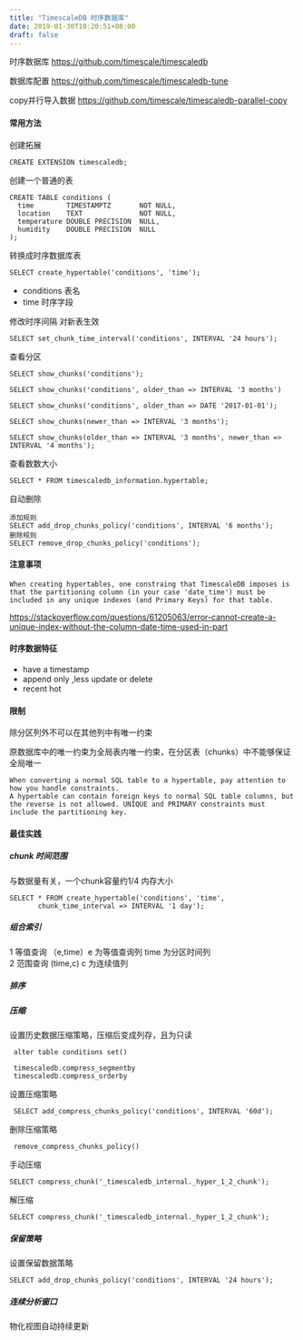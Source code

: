 ```yaml
---
title: "TimescaleDB 时序数据库"
date: 2019-01-30T10:20:51+08:00
draft: false
---
```


时序数据库
https://github.com/timescale/timescaledb


数据库配置
https://github.com/timescale/timescaledb-tune


copy并行导入数据
https://github.com/timescale/timescaledb-parallel-copy


#### 常用方法

创建拓展
```
CREATE EXTENSION timescaledb;
```

创建一个普通的表
```
CREATE TABLE conditions (
  time        TIMESTAMPTZ       NOT NULL,
  location    TEXT              NOT NULL,
  temperature DOUBLE PRECISION  NULL,
  humidity    DOUBLE PRECISION  NULL
);
```

转换成时序数据库表
```
SELECT create_hypertable('conditions', 'time');
```
- conditions 表名
- time 时序字段

修改时序间隔 对新表生效
```
SELECT set_chunk_time_interval('conditions', INTERVAL '24 hours');
```

查看分区
```
SELECT show_chunks('conditions');

SELECT show_chunks('conditions', older_than => INTERVAL '3 months')

SELECT show_chunks('conditions', older_than => DATE '2017-01-01');

SELECT show_chunks(newer_than => INTERVAL '3 months');

SELECT show_chunks(older_than => INTERVAL '3 months', newer_than => INTERVAL '4 months');

```
查看数数大小
```
SELECT * FROM timescaledb_information.hypertable;
```

自动删除
```
添加规则
SELECT add_drop_chunks_policy('conditions', INTERVAL '6 months');
删除规则
SELECT remove_drop_chunks_policy('conditions');
```

#### 注意事项

```
When creating hypertables, one constraing that TimescaleDB imposes is that the partitioning column (in your case 'date_time') must be included in any unique indexes (and Primary Keys) for that table.
```
https://stackoverflow.com/questions/61205063/error-cannot-create-a-unique-index-without-the-column-date-time-used-in-part



#### 时序数据特征

- have a timestamp
- append only ,less update or delete
- recent hot

#### 限制

除分区列外不可以在其他列中有唯一约束

原数据库中的唯一约束为全局表内唯一约束，在分区表（chunks）中不能够保证全局唯一

```
When converting a normal SQL table to a hypertable, pay attention to how you handle constraints.
A hypertable can contain foreign keys to normal SQL table columns, but the reverse is not allowed. UNIQUE and PRIMARY constraints must include the partitioning key.
```

#### 最佳实践

##### chunk 时间范围

 与数据量有关，一个chunk容量约1/4 内存大小
```
SELECT * FROM create_hypertable('conditions', 'time',
       chunk_time_interval => INTERVAL '1 day');
```
##### 组合索引

 1 等值查询 （e,time）e 为等值查询列 time 为分区时间列   
 2 范围查询  (time,c) c 为连续值列 

##### 排序

##### 压缩

 设置历史数据压缩策略，压缩后变成列存，且为只读

 ```
  alter table conditions set()

  timescaledb.compress_segmentby
  timescaledb.compress_orderby
 ```
 设置压缩策略
 ```
  SELECT add_compress_chunks_policy('conditions', INTERVAL '60d'); 
 ```
 删除压缩策略
 ```
  remove_compress_chunks_policy()
 ```
 手动压缩
 ```
 SELECT compress_chunk('_timescaledb_internal._hyper_1_2_chunk');
 ```
 解压缩
 ```
 SELECT compress_chunk('_timescaledb_internal._hyper_1_2_chunk');
 ```
 

##### 保留策略

 设置保留数据策略

```
SELECT add_drop_chunks_policy('conditions', INTERVAL '24 hours');
```
##### 连续分析窗口

 物化视图自动持续更新


